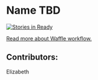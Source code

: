 # Name TBD

[![Stories in Ready](https://badge.waffle.io/ivthefourth/project-1.svg?label=ready&title=Ready)](http://waffle.io/ivthefourth/project-1)

[Read more about Waffle workflow.](https://help.waffle.io/automatic-work-tracking/auto-work-tracking-basics/recommended-workflow-using-pull-requests-automatic-work-tracking)


## Contributors:
Elizabeth
